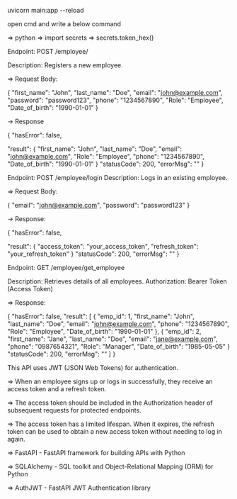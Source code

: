 <!-- do we run project  -->

uvicorn main:app --reload


<!-- how to get authjwt_secret_key -->

open cmd and write a below command

=> python
    => import secrets
    => secrets.token_hex()



<!-- Signup Employee -->

Endpoint: POST /employee/

Description: Registers a new employee.

=> Request Body:

{
  "first_name": "John",
  "last_name": "Doe",
  "email": "john@example.com",
  "password": "password123",
  "phone": "1234567890",
  "Role": "Employee",
  "Date_of_birth": "1990-01-01"
}

-> Response

{
  "hasError": false,
  
  "result": {
    "first_name": "John",
    "last_name": "Doe",
    "email": "john@example.com",
    "Role": "Employee",
    "phone": "1234567890",
    "Date_of_birth": "1990-01-01"
  }
  "statusCode": 200,
  "errorMsg": ""
}


<!-- Login -->

Endpoint: POST /employee/login
Description: Logs in an existing employee.

=> Request Body:

{
  "email": "john@example.com",
  "password": "password123"
}


-> Response:

{
  "hasError": false,
 
  "result": {
    "access_token": "your_access_token",
    "refresh_token": "your_refresh_token"
  }
   "statusCode": 200,
    "errorMsg": ""
}



<!-- Get Employee -->

Endpoint: GET /employee/get_employee

Description: Retrieves details of all employees.
Authorization: Bearer Token (Access Token)

=> Response:


{
  "hasError": false,
  "result": [
    {
      "emp_id": 1,
      "first_name": "John",
      "last_name": "Doe",
      "email": "john@example.com",
      "phone": "1234567890",
      "Role": "Employee",
      "Date_of_birth": "1990-01-01"
    },
    {
      "emp_id": 2,
      "first_name": "Jane",
      "last_name": "Doe",
      "email": "jane@example.com",
      "phone": "0987654321",
      "Role": "Manager",
      "Date_of_birth": "1985-05-05"
    }
      "statusCode": 200,
      "errorMsg": ""
  ]
}



<!-- Authentication -->

This API uses JWT (JSON Web Tokens) for authentication.

=> When an employee signs up or logs in successfully, they receive an access token and a refresh token.

=> The access token should be included in the Authorization header of subsequent requests for protected endpoints.

=> The access token has a limited lifespan. When it expires, the refresh token can be used to obtain a new access token without needing to log in again.



<!-- Built With -->

=> FastAPI - FastAPI framework for building APIs with Python

=> SQLAlchemy - SQL toolkit and Object-Relational Mapping (ORM) for Python

=> AuthJWT - FastAPI JWT Authentication library

